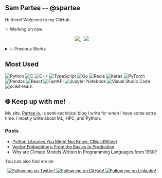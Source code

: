 ## Sam Partee -- @spartee

Hi there! Welcome to my GitHub.




💥 Working on now
<br>
<p align="center">
<a href="https://github.com/RedisVentures/Redis-Recsys">
<img src="https://github-readme-stats-defcon27.vercel.app/api/pin/?username=RedisVentures&repo=Redis-Recsys&show_owner=true&theme=react" />
</a>&ensp;
<a href="https://github.com/RedisVentures/redis-arxiv-search">
<img src="https://github-readme-stats-defcon27.vercel.app/api/pin/?username=RedisVentures&repo=redis-arxiv-search&show_owner=true&theme=react" />
</a>
</p>


<details>
<summary> 💥 Previous Works </summary>
<br>
<p> A partial list of OSS contributions </p>
<p align="center">
<a href="https://github.com/craylabs/smartsim">
<img src="https://github-readme-stats-defcon27.vercel.app/api/pin/?username=CrayLabs&repo=SmartSim&show_owner=false&theme=react" />
</a>&ensp;
<a href="https://github.com/craylabs/smartredis">
<img src="https://github-readme-stats-defcon27.vercel.app/api/pin/?username=CrayLabs&repo=SmartRedis&show_owner=false&theme=react" />
</a>
<a href="https://github.com/chapel-lang/chapel">
<img src="https://github-readme-stats-defcon27.vercel.app/api/pin/?username=chapel-lang&repo=Chapel&show_owner=true&theme=react" />
</a>&ensp;
<a href="https://github.com/Bears-R-Us/arkouda">
<img src="https://github-readme-stats-defcon27.vercel.app/api/pin/?username=Bears-R-Us&repo=arkouda&show_owner=true&theme=react" />
</a>
</p>
</details>


## Most Used

![Python](https://img.shields.io/badge/python-3670A0?style=for-the-badge&logo=python&logoColor=ffdd54)
![C](https://img.shields.io/badge/c-%2300599C.svg?style=for-the-badge&logo=c&logoColor=white)
![C++](https://img.shields.io/badge/c++-%2300599C.svg?style=for-the-badge&logo=c%2B%2B&logoColor=white)
![TypeScript](https://img.shields.io/badge/typescript-%23007ACC.svg?style=for-the-badge&logo=typescript&logoColor=white)
![Go](https://img.shields.io/badge/go-%2300ADD8.svg?style=for-the-badge&logo=go&logoColor=white)
![Redis](https://img.shields.io/badge/redis-%23DD0031.svg?style=for-the-badge&logo=redis&logoColor=white)
![Keras](https://img.shields.io/badge/Keras-%23D00000.svg?style=for-the-badge&logo=Keras&logoColor=white)
![PyTorch](https://img.shields.io/badge/PyTorch-%23EE4C2C.svg?style=for-the-badge&logo=PyTorch&logoColor=white)
![Pandas](https://img.shields.io/badge/pandas-%23150458.svg?style=for-the-badge&logo=pandas&logoColor=white)
![React](https://img.shields.io/badge/react-%2320232a.svg?style=for-the-badge&logo=react&logoColor=%2361DAFB)
![FastAPI](https://img.shields.io/badge/FastAPI-005571?style=for-the-badge&logo=fastapi)
![Jupyter Notebook](https://img.shields.io/badge/jupyter-%23FA0F00.svg?style=for-the-badge&logo=jupyter&logoColor=white)
![Visual Studio Code](https://img.shields.io/badge/Visual%20Studio%20Code-0078d7.svg?style=for-the-badge&logo=visual-studio-code&logoColor=white)
![scikit-learn](https://img.shields.io/badge/scikit--learn-%23F7931E.svg?style=for-the-badge&logo=scikit-learn&logoColor=white)

## 🌐 Keep up with me!

My site, [Partee.io](https://partee.io), is semi-technical blog I write for when I have some extra time. I mostly write about ML, HPC, and Python.

### Posts

- <a href="https://partee.io/2022/10/28/cibuildwheel/">Python Libraries You Might Not Know: CIBuildWheel </a>
- <a href="https://partee.io/2022/08/11/vector-embeddings/">Vector Embeddings: From the Basics to Production</a>
- <a href="https://partee.io/2021/02/21/climate-model-response/">Why are Climate Models Written in Programming Languages from 1950?</a>

You can also find me on:
<div class="grid" align="center">
  <a href="https://twitter.com/SamPartee">
    <img alt="Follow me on Twitter!" title="Sam Partee's Twitter" src="https://img.shields.io/badge/Twitter-%231DA1F2.svg?style=for-the-badge&logo=Twitter&logoColor=white"/>
  </a>
  <a href="https://github.com/spartee">
    <img alt="Follow me on GitHub!" title="Sam Partee's Github" src="https://img.shields.io/badge/github-%23121011.svg?style=for-the-badge&logo=github&logoColor=white"/>
  </a>
  <a href="www.linkedin.com/in/sam-partee-b04a1710a">
    <img alt="Follow me on Linkedin!" title="Sam Partee's Linkedin" src="https://img.shields.io/badge/linkedin-%230077B5.svg?style=for-the-badge&logo=linkedin&logoColor=white"/>
  </a>
</div>

<!--

<div align="center">

  <a href="https://github.com/spartee">
    <img alt="My Github Stats" title="Sam Partee's Github Stats" src="https://github-readme-stats.vercel.app/api?username=spartee&show_icons=true&theme=radical"/>
  </a>
</div>

## ⚙️ I Use

A non-exhustive list of the tools, languages, and frameworks I use or have used recently.
#### Languages

<div class="grid">



</div>

#### Frameworks

<div class="grid">



![NumPy](https://img.shields.io/badge/numpy-%23013243.svg?style=for-the-badge&logo=numpy&logoColor=white)


</div>

#### IDE/Editors

<div class="grid">

![Jupyter Notebook](https://img.shields.io/badge/jupyter-%23FA0F00.svg?style=for-the-badge&logo=jupyter&logoColor=white)
![Visual Studio Code](https://img.shields.io/badge/Visual%20Studio%20Code-0078d7.svg?style=for-the-badge&logo=visual-studio-code&logoColor=white)

</div>

#### DB/Other

<div class="grid">


![Postgres](https://img.shields.io/badge/postgres-%23316192.svg?style=for-the-badge&logo=postgresql&logoColor=white)
![Git](https://img.shields.io/badge/git-%23F05033.svg?style=for-the-badge&logo=git&logoColor=white)
![GitHub Actions](https://img.shields.io/badge/github%20actions-%232671E5.svg?style=for-the-badge&logo=githubactions&logoColor=white)
![Dropbox](https://img.shields.io/badge/Dropbox-%233B4D98.svg?style=for-the-badge&logo=Dropbox&logoColor=white)

</div>

</-->
